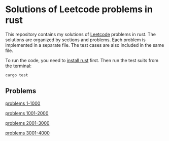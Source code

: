 # Solutions of Leetcode problems in rust

This repository contains my solutions of [Leetcode](https://leetcode.com/) problems in rust. The solutions are organized by sections and problems. Each problem is implemented in a separate file. The test cases are also included in the same file.

To run the code, you need to [install rust](https://rustup.rs/) first. Then run the test suits from the terminal:

```bash
cargo test
```

## Problems

[problems 1-1000](src/section01/readme.md)

[problems 1001-2000](src/section02/readme.md)

[problems 2001-3000](src/section03/readme.md)

[problems 3001-4000](src/section04/readme.md)
